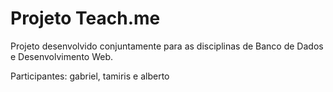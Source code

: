 # Projeto Teach.me

Projeto desenvolvido conjuntamente para as disciplinas de Banco de Dados e Desenvolvimento Web.


Participantes: gabriel, tamiris e alberto
